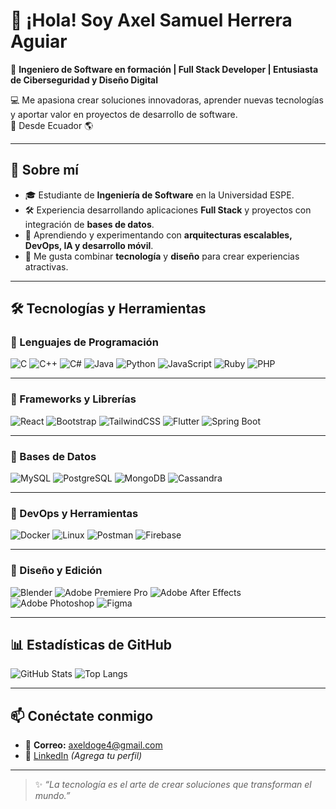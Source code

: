 # 👋 ¡Hola! Soy Axel Samuel Herrera Aguiar

🎯 **Ingeniero de Software en formación | Full Stack Developer | Entusiasta de Ciberseguridad y Diseño Digital**  

💻 Me apasiona crear soluciones innovadoras, aprender nuevas tecnologías y aportar valor en proyectos de desarrollo de software.  
📍 Desde Ecuador 🌎

---

## 🚀 Sobre mí
- 🎓 Estudiante de **Ingeniería de Software** en la Universidad ESPE.  
- 🛠️ Experiencia desarrollando aplicaciones **Full Stack** y proyectos con integración de **bases de datos**.  
- 🌱 Aprendiendo y experimentando con **arquitecturas escalables, DevOps, IA y desarrollo móvil**.  
- 🎨 Me gusta combinar **tecnología** y **diseño** para crear experiencias atractivas.  

---

## 🛠️ Tecnologías y Herramientas

### 🔹 Lenguajes de Programación
![C](https://img.shields.io/badge/C-A8B9CC?style=for-the-badge&logo=c&logoColor=white)
![C++](https://img.shields.io/badge/C++-00599C?style=for-the-badge&logo=cplusplus&logoColor=white)
![C#](https://img.shields.io/badge/C%23-239120?style=for-the-badge&logo=csharp&logoColor=white)
![Java](https://img.shields.io/badge/Java-007396?style=for-the-badge&logo=java&logoColor=white)
![Python](https://img.shields.io/badge/Python-3776AB?style=for-the-badge&logo=python&logoColor=white)
![JavaScript](https://img.shields.io/badge/JavaScript-F7DF1E?style=for-the-badge&logo=javascript&logoColor=black)
![Ruby](https://img.shields.io/badge/Ruby-CC342D?style=for-the-badge&logo=ruby&logoColor=white)
![PHP](https://img.shields.io/badge/PHP-777BB4?style=for-the-badge&logo=php&logoColor=white)

---

### 🔹 Frameworks y Librerías
![React](https://img.shields.io/badge/React-61DAFB?style=for-the-badge&logo=react&logoColor=black)
![Bootstrap](https://img.shields.io/badge/Bootstrap-7952B3?style=for-the-badge&logo=bootstrap&logoColor=white)
![TailwindCSS](https://img.shields.io/badge/TailwindCSS-38B2AC?style=for-the-badge&logo=tailwind-css&logoColor=white)
![Flutter](https://img.shields.io/badge/Flutter-02569B?style=for-the-badge&logo=flutter&logoColor=white)
![Spring Boot](https://img.shields.io/badge/Spring%20Boot-6DB33F?style=for-the-badge&logo=springboot&logoColor=white)

---

### 🔹 Bases de Datos
![MySQL](https://img.shields.io/badge/MySQL-4479A1?style=for-the-badge&logo=mysql&logoColor=white)
![PostgreSQL](https://img.shields.io/badge/PostgreSQL-316192?style=for-the-badge&logo=postgresql&logoColor=white)
![MongoDB](https://img.shields.io/badge/MongoDB-4EA94B?style=for-the-badge&logo=mongodb&logoColor=white)
![Cassandra](https://img.shields.io/badge/Cassandra-1287B1?style=for-the-badge&logo=apache-cassandra&logoColor=white)

---

### 🔹 DevOps y Herramientas
![Docker](https://img.shields.io/badge/Docker-2496ED?style=for-the-badge&logo=docker&logoColor=white)
![Linux](https://img.shields.io/badge/Linux-FCC624?style=for-the-badge&logo=linux&logoColor=black)
![Postman](https://img.shields.io/badge/Postman-FF6C37?style=for-the-badge&logo=postman&logoColor=white)
![Firebase](https://img.shields.io/badge/Firebase-FFCA28?style=for-the-badge&logo=firebase&logoColor=black)

---

### 🔹 Diseño y Edición
![Blender](https://img.shields.io/badge/Blender-F5792A?style=for-the-badge&logo=blender&logoColor=white)
![Adobe Premiere Pro](https://img.shields.io/badge/Adobe%20Premiere%20Pro-9999FF?style=for-the-badge&logo=adobepremierepro&logoColor=white)
![Adobe After Effects](https://img.shields.io/badge/Adobe%20After%20Effects-9999FF?style=for-the-badge&logo=adobeaftereffects&logoColor=white)
![Adobe Photoshop](https://img.shields.io/badge/Adobe%20Photoshop-31A8FF?style=for-the-badge&logo=adobephotoshop&logoColor=white)
![Figma](https://img.shields.io/badge/Figma-F24E1E?style=for-the-badge&logo=figma&logoColor=white)

---

## 📊 Estadísticas de GitHub

![GitHub Stats](https://github-readme-stats.vercel.app/api?username=axelherrera4&show_icons=true&theme=tokyonight)
![Top Langs](https://github-readme-stats.vercel.app/api/top-langs/?username=axelherrera4&layout=compact&theme=tokyonight)

---

## 📫 Conéctate conmigo
- 📧 **Correo:** axeldoge4@gmail.com  
- 💼 [LinkedIn]([https://www.linkedin.com](https://www.linkedin.com/in/axel-herrera-83101b2aa/)) *(Agrega tu perfil)* 

---

> ✨ *“La tecnología es el arte de crear soluciones que transforman el mundo.”*
